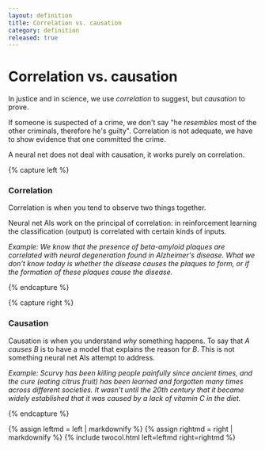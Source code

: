 ```yaml
---
layout: definition
title: Correlation vs. causation
category: definition
released: true
---
```


# Correlation vs. causation

In justice and in science, we use *correlation* to suggest, but *causation* to prove.

If someone is suspected of a crime, we don't say "he *resembles* most of the other
criminals, therefore he's guilty". Correlation is not adequate, we have to show
evidence that one committed the crime.

A neural net does not deal with causation, it works purely on correlation.

{% capture left %}

### Correlation

Correlation is when you tend to observe two things together.

Neural net AIs work on the principal of correlation: in reinforcement learning
the classification (output) is correlated with certain kinds of inputs.


*Example:
We know that the presence of beta-amyloid plaques are correlated with
neural degeneration found in Alzheimer's disease. What we don't know
today is whether the disease causes the plaques to form, or if the
formation of these plaques cause the disease.*

{% endcapture %}

{% capture right %}

### Causation

Causation is when you understand *why* something happens. To say that
*A causes B* is to have a model that explains the reason for *B*. This
is not something neural net AIs attempt to address.

*Example:
Scurvy has been killing people painfully since ancient times, and the
cure (eating citrus fruit) has been learned and forgotten many times
across different societies. It wasn't until the 20th century that it
became widely established that it was caused by a lack of vitamin C in
the diet.*


{% endcapture %}

{% assign leftmd = left | markdownify %}
{% assign rightmd = right | markdownify %}
{% include twocol.html left=leftmd right=rightmd %}
